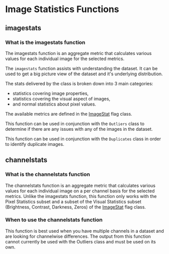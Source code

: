 # Image Statistics Functions

## imagestats

### What is the imagestats function

The imagestats function is an aggregate metric that calculates various values for each individual image for the selected metrics.  

The `imagestats` function assists with understanding the dataset.
It can be used to get a big picture view of the dataset and it's underlying distribution.

The stats delivered by the class is broken down into 3 main categories:
* statistics covering image properties,
* statistics covering the visual aspect of images,
* and normal statistics about pixel values.

The available metrics are defined in the [ImageStat](../reference/flags/imagestat.md) flag class.

This function can be used in conjunction with the `Outliers` class to determine if there are any issues with any of the images in the dataset.

This function can be used in conjunction with the `Duplicates` class in order to identify duplicate images.

## channelstats

### What is the channelstats function

The channelstats function is an aggregate metric that calculates various values for each individual image on a per channel basis for the selected metrics.
Unlike the imagestats function, this function only works with the Pixel Statistics subset and a subset of the Visual Statistics subset 
(Brightness, Contrast, Darkness, Zeros) of the [ImageStat](../reference/flags/imagestat.md) flag class.

### When to use the channelstats function

This function is best used when you have multiple channels in a dataset and are looking for channelwise differences.
The output from this function cannot currently be used with the Outliers class and must be used on its own.
